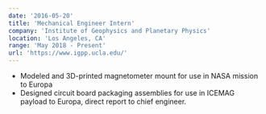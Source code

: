 ```yaml
---
date: '2016-05-20'
title: 'Mechanical Engineer Intern'
company: 'Institute of Geophysics and Planetary Physics'
location: 'Los Angeles, CA'
range: 'May 2018 - Present'
url: 'https://www.igpp.ucla.edu/'
---
```


- Modeled and 3D-printed magnetometer mount for use in NASA mission to Europa 
- Designed circuit board packaging assemblies for use in ICEMAG payload to Europa, direct report to chief engineer.
